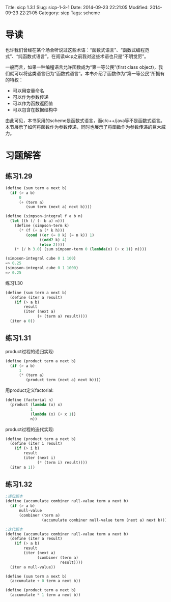 Title: sicp 1.3.1
Slug: sicp-1-3-1
Date: 2014-09-23 22:21:05 
Modified: 2014-09-23 22:21:05 
Category: sicp
Tags: scheme

# 导读
也许我们曾经在某个场合听说过这些术语：“函数式语言”、“函数式编程范式”、“纯函数式语言”。在阅读sicp之前我对这些术语也只是“不明觉厉”。

一般而言，如果一种编程语言允许函数成为“第一等公民”(first class object)，我们就可以将这类语言归为“函数式语言”。本书介绍了函数作为“第一等公民”所拥有的特权：

* 可以用变量命名
* 可以作为参数传递
* 可以作为函数返回值
* 可以包含在数据结构中

由此可见，本书采用的scheme是函数式语言，而c/c++/java等不是函数式语言。本节展示了如何将函数作为参数传递，同时也展示了将函数作为参数传递的巨大威力。

# 习题解答
## 练习1.29

``` Scheme
(define (sum term a next b)
  (if (> a b)
      0
      (+ (term a)
         (sum term (next a) next b))))

(define (simpson-integral f a b n)
  (let ((h (/ (- b a) n)))
    (define (simpson-term k)
      (* (f (+ a (* k h)))
         (cond ((or (= 0 k) (= n k)) 1)
               ((odd? k) 4)
               (else 2))))
    (* (/ h 3.0) (sum simpson-term 0 (lambda(x) (+ x 1)) n))))

(simpson-integral cube 0 1 100)
=> 0.25
(simpson-integral cube 0 1 1000)
=> 0.25
```

 练习1.30

``` Scheme
(define (sum term a next b)
  (define (iter a result)
    (if (> a b)
        result
        (iter (next a)
              (+ (term a) result))))
  (iter a 0))
```

## 练习1.31

product过程的递归实现:
``` Scheme
(define (product term a next b)
  (if (> a b)
      1
      (* (term a)
         (product term (next a) next b))))

```
用product定义factorial:
``` Scheme
(define (factorial n)
  (product (lambda (x) x)
           1
           (lambda (x) (+ x 1))
           n))
```
product过程的迭代实现:
``` Scheme
(define (product term a next b)
  (define (iter i result)
    (if (> i b)
        result
        (iter (next i)
              (* (term i) result))))
  (iter a 1))
```

## 练习1.32

``` Scheme
;递归版本
(define (accumulate combiner null-value term a next b)
  (if (> a b)
      null-value
      (combiner (term a)
                (accumulate combiner null-value term (next a) next b))))

;迭代版本
(define (accumulate combiner null-value term a next b)
  (define (iter a result)
    (if (> a b)
        result
        (iter (next a)
              (combiner (term a)
                        result))))
  (iter a null-value))

(define (sum term a next b)
  (accumulate + 0 term a next b))

(define (product term a next b)
  (accumulate * 1 term a next b))
```